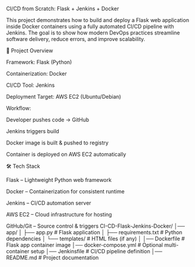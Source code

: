 CI/CD from Scratch: Flask + Jenkins + Docker

This project demonstrates how to build and deploy a Flask web application inside Docker containers using a fully automated CI/CD pipeline with Jenkins. The goal is to show how modern DevOps practices streamline software delivery, reduce errors, and improve scalability.

🚀 Project Overview

Framework: Flask (Python)

Containerization: Docker

CI/CD Tool: Jenkins

Deployment Target: AWS EC2 (Ubuntu/Debian)

Workflow:

Developer pushes code → GitHub

Jenkins triggers build

Docker image is built & pushed to registry

Container is deployed on AWS EC2 automatically

🛠️ Tech Stack

Flask – Lightweight Python web framework

Docker – Containerization for consistent runtime

Jenkins – CI/CD automation server

AWS EC2 – Cloud infrastructure for hosting

GitHub/Git – Source control & triggers
CI-CD-Flask-Jenkins-Docker/
│── app/
│   ├── app.py              # Flask application
│   ├── requirements.txt    # Python dependencies
│   └── templates/          # HTML files (if any)
│
│── Dockerfile              # Flask app container image
│── docker-compose.yml      # Optional multi-container setup
│── Jenkinsfile             # CI/CD pipeline definition
│── README.md               # Project documentation
